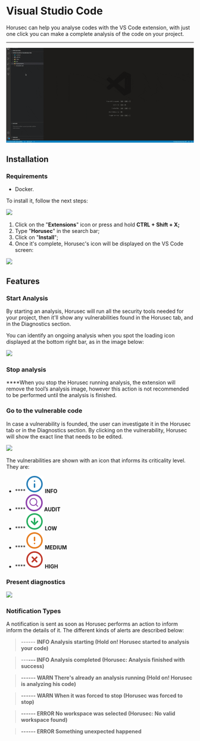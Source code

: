 # Visual Studio Code

Horusec can help you analyse codes with the VS Code extension, with just one click you can make a complete analysis of the code on your project.  
****

![](../../.gitbook/assets/install-horusec-vscode.gif)

## **Installation**

### Requirements

* Docker.

To install it, follow the next steps: 

![](https://lh4.googleusercontent.com/y9Wow6GWtMk41o2lcXoetqdW_cnTZG8MDfpyoyZpDG2Wxjyd3qCcfLBdSMg9cuqtyHK_97nqfLqaT7PyMynmuvoOPfltOBwWuzQmmtggOW0YxUF3VB-X3LprL7Eq5e1rpv3PtCYT)

1. Click on the "**Extensions**" icon or press and hold **CTRL + Shift + X;**
2. Type "**Horusec**" in the search bar;
3. Click on "**Install**";
4. Once it's complete, Horusec's icon will be displayed on the VS Code screen: 

![](https://lh5.googleusercontent.com/-tryd3bt4wOKUGtD17cCSzmQor35Kj73maN_HVl37ANs094i3_rarvCNConZOtf7qgXXTedFx6JmkCpBuaASvyQEiKTnl4rufByvr283H46aRtrpdcOXSCutcwbDeRdGOYUFNVHC)

## **Features**

### Start Analysis

By starting an analysis, Horusec will run all the security tools needed for your project, then it'll show any vulnerabilities found in the Horusec tab, and in the Diagnostics section. 

You can identify an ongoing analysis when you spot the loading icon displayed at the bottom right bar, as in the image below: 

![](https://lh3.googleusercontent.com/KHQUug4xdC6Xu295Lt7sPGezmratMa_j27Vld2_yPDW2HcaoCbMJMs35qxvREtGnBXWsryQDXZ4zqNaRBn7VL-8bPtxnwNnikJ9RzI4pj70suPtbAr2E2Eccv2P8dWMx553VMO1f)

### **Stop analysis**

 ****When you stop the Horusec running analysis, the extension will remove the tool’s analysis image, however this action is not recommended to be performed until the analysis is finished. 

### **Go to the vulnerable code**

In case a vulnerability is founded, the user can investigate it in the Horusec tab or in the Diagnostics section. By clicking on the vulnerability, Horusec will show the exact line that needs to be edited. 

![](https://lh4.googleusercontent.com/rqiLcUBsCo_2fEmoBapFLUdioEBN0YP3k0BprUX_jlSkcKnzCIClZSiknWQlP4qoduDX6uVmU07UPsc53Pby3ue5RSMHbZUFxmlEY1kMyjkDOOLsSbmMpX5OpcQg5-LKu-ElHTgb)

The vulnerabilities are shown with an icon that informs its criticality level. They are:

* \*\*\*\*![](../../.gitbook/assets/info.svg) **INFO**
* \*\*\*\*![](../../.gitbook/assets/audit.svg) **AUDIT**
* \*\*\*\*![](../../.gitbook/assets/low.svg) **LOW**
* \*\*\*\*![](../../.gitbook/assets/medium.svg) **MEDIUM**
* \*\*\*\*![](../../.gitbook/assets/high.svg) **HIGH**

### Present diagnostics

![](https://lh3.googleusercontent.com/DZg1ADi8VNrBtz25P6ccKZXYuQUAdJZpjmi7xSaWFiBqYSuOzDwZyQU3kFzdFcS8HZsTY1xpnhAPyxmq7Pwi4kXRGKwTGCZzzlnylMmngvbhOMZFKAyy6__qIcdvf1zlgrdRKJsE)

### **Notification Types** 

A notification is sent as soon as Horusec performs an action to inform  inform the details of it. The different kinds of alerts are described below:  


> ------ **INFO Analysis starting \(Hold on! Horusec started to analysis your code\)**

> ---**--- INFO Analysis completed \(Horusec: Analysis finished with success\)**

> **------ WARN There's already an analysis running \(Hold on! Horusec is analyzing his code\)**

> **------ WARN When it was forced to stop \(Horusec was forced to stop\)**

> **------ ERROR No workspace was selected \(Horusec: No valid workspace found\)**

> **------ ERROR Something unexpected happened**


